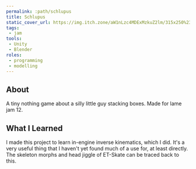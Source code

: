 ```yaml
---
permalink: :path/schlupus
title: Schlupus
static_cover_url: https://img.itch.zone/aW1nLzc4MDExMzkuZ2lm/315x250%23cm/57b1BS.gif
tags:
 - jam
tools:
 - Unity
 - Blender
roles:
 - programming
 - modelling
---
```


## About
A tiny nothing game about a silly little guy stacking boxes. Made for lame jam 12.

## What I Learned
I made this project to learn in-engine inverse kinematics, which I did. It's a very useful thing that I haven't yet found much of a use for, at least directly. The skeleton morphs and head jiggle of ET-Skate can be traced back to this.